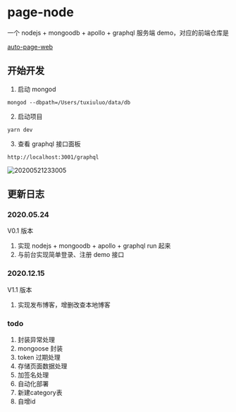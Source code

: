 # page-node

一个 nodejs + mongoodb + apollo + graphql 服务端 demo，对应的前端仓库是

[auto-page-web](https://github.com/LuoTuxiu/auto-page-web)

## 开始开发

1. 启动 mongod

```
mongod --dbpath=/Users/tuxiuluo/data/db
```

2. 启动项目

```
yarn dev
```

3. 查看 graphql 接口面板

```
http://localhost:3001/graphql
```

![20200521233005](http://qiniu.luotuxiu.cn/img/20200521233005.png)

## 更新日志

### 2020.05.24

V0.1 版本

1. 实现 nodejs + mongoodb + apollo + graphql run 起来
2. 与前台实现简单登录、注册 demo 接口

### 2020.12.15

V1.1 版本

1. 实现发布博客，增删改查本地博客

<!-- ### -->

<!-- V0.1 版本 -->

### todo

1. 封装异常处理
2. mongoose 封装
3. token 过期处理
4. 存储页面数据处理
5. 加签名处理
6. 自动化部署
7. 新建category表
8. 自增id
